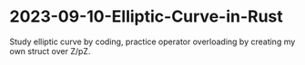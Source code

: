 # 2023-09-10-Elliptic-Curve-in-Rust
Study elliptic curve by coding, practice operator overloading by creating my own struct over Z/pZ.
